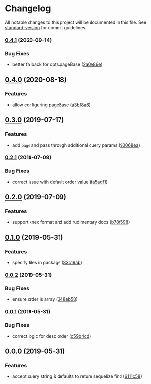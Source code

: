 # Changelog

All notable changes to this project will be documented in this file. See [standard-version](https://github.com/conventional-changelog/standard-version) for commit guidelines.

### [0.4.1](https://github.com/zjr/sequery/compare/v0.4.0...v0.4.1) (2020-09-14)


### Bug Fixes

* better fallback for opts.pageBase ([2a0e86e](https://github.com/zjr/sequery/commit/2a0e86e))



## [0.4.0](https://github.com/zjr/sequery/compare/v0.3.0...v0.4.0) (2020-08-18)


### Features

* allow configuring pageBase ([a3bf8a6](https://github.com/zjr/sequery/commit/a3bf8a6))



## [0.3.0](https://github.com/zjr/sequery/compare/v0.2.1...v0.3.0) (2019-07-17)


### Features

* add `page` and pass through additional query params ([90068ea](https://github.com/zjr/sequery/commit/90068ea))



### [0.2.1](https://github.com/zjr/sequery/compare/v0.2.0...v0.2.1) (2019-07-09)


### Bug Fixes

* correct issue with default order value ([fa5adf1](https://github.com/zjr/sequery/commit/fa5adf1))



## [0.2.0](https://github.com/zjr/sequery/compare/v0.1.0...v0.2.0) (2019-07-09)


### Features

* support knex format and add rudimentary docs ([b78f698](https://github.com/zjr/sequery/commit/b78f698))



## [0.1.0](https://github.com/zjr/sequery/compare/v0.0.2...v0.1.0) (2019-05-31)


### Features

* specify files in package ([83c19ab](https://github.com/zjr/sequery/commit/83c19ab))



### [0.0.2](https://github.com/zjr/sequery/compare/v0.0.1...v0.0.2) (2019-05-31)


### Bug Fixes

* ensure order is array ([348eb58](https://github.com/zjr/sequery/commit/348eb58))



### [0.0.1](https://github.com/zjr/sequery/compare/v0.0.0...v0.0.1) (2019-05-31)


### Bug Fixes

* correct logic for desc order ([c59b4cd](https://github.com/zjr/sequery/commit/c59b4cd))



## 0.0.0 (2019-05-31)


### Features

* accept query string & defaults to return sequelize find ([6111c58](https://github.com/zjr/sequery/commit/6111c58))
